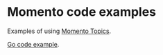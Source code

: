 # Momento code examples

Examples of using [Momento Topics](https://docs.momentohq.com/develop/api-reference/topics).

[Go code example](./go/topics-example.go).